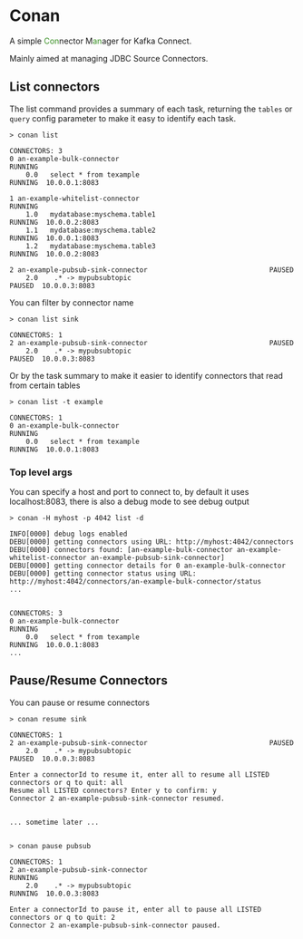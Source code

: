 # Conan
A simple <span style="color:#3a9025">Con</span>nector M<span style="color:#3a9025">an</span>ager for Kafka Connect.

Mainly aimed at managing JDBC Source Connectors.

## List connectors

The list command provides a summary of each task, returning the `tables` or `query` config parameter to make it easy to identify each task.
```
> conan list

CONNECTORS: 3
0 an-example-bulk-connector                                     RUNNING
    0.0   select * from texample                                    RUNNING  10.0.0.1:8083  
    
1 an-example-whitelist-connector                                RUNNING
    1.0   mydatabase:myschema.table1                                RUNNING  10.0.0.2:8083  
    1.1   mydatabase:myschema.table2                                RUNNING  10.0.0.1:8083  
    1.2   mydatabase:myschema.table3                                RUNNING  10.0.0.2:8083  
    
2 an-example-pubsub-sink-connector                              PAUSED
    2.0    .* -> mypubsubtopic                                      PAUSED  10.0.0.3:8083
```

You can filter by connector name

```
> conan list sink

CONNECTORS: 1 
2 an-example-pubsub-sink-connector                              PAUSED
    2.0    .* -> mypubsubtopic                                      PAUSED  10.0.0.3:8083
```

Or by the task summary to make it easier to identify connectors that read from certain tables

```
> conan list -t example

CONNECTORS: 1
0 an-example-bulk-connector                                     RUNNING
    0.0   select * from texample                                    RUNNING  10.0.0.1:8083

```

### Top level args
You can specify a host and port to connect to, by default it uses localhost:8083, there is also a debug mode to see debug output

```
> conan -H myhost -p 4042 list -d

INFO[0000] debug logs enabled                           
DEBU[0000] getting connectors using URL: http://myhost:4042/connectors 
DEBU[0000] connectors found: [an-example-bulk-connector an-example-whitelist-connector an-example-pubsub-sink-connector]
DEBU[0000] getting connector details for 0 an-example-bulk-connector 
DEBU[0000] getting connector status using URL: http://myhost:4042/connectors/an-example-bulk-connector/status
...


CONNECTORS: 3
0 an-example-bulk-connector                                     RUNNING
    0.0   select * from texample                                    RUNNING  10.0.0.1:8083
...

```



## Pause/Resume Connectors

You can pause or resume connectors

```
> conan resume sink

CONNECTORS: 1 
2 an-example-pubsub-sink-connector                              PAUSED
    2.0    .* -> mypubsubtopic                                      PAUSED  10.0.0.3:8083

Enter a connectorId to resume it, enter all to resume all LISTED connectors or q to quit: all
Resume all LISTED connectors? Enter y to confirm: y
Connector 2 an-example-pubsub-sink-connector resumed.


... sometime later ...


> conan pause pubsub

CONNECTORS: 1 
2 an-example-pubsub-sink-connector                              RUNNING
    2.0    .* -> mypubsubtopic                                      RUNNING  10.0.0.3:8083

Enter a connectorId to pause it, enter all to pause all LISTED connectors or q to quit: 2
Connector 2 an-example-pubsub-sink-connector paused.
```